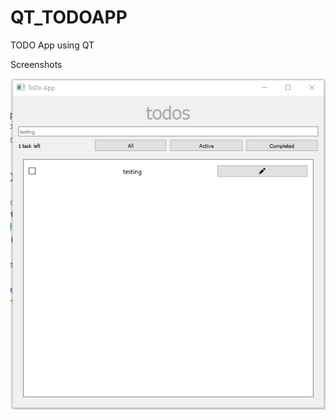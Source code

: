 # QT_TODOAPP
TODO App using QT

Screenshots

![Alt text](https://github.com/RajatChauhan-0575/QT_TODOAPP/blob/main/screenshot/active.PNG?raw=true "Active screen")